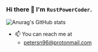 ### Hi there 👋 I'm `RustPowerCoder`.

![Anurag's GitHub stats](https://github-readme-stats.vercel.app/api?username=RustPowerCoder&show_icons=true&theme=radical)

 - 📫 You can reach me at
   - petersn96@protonmail.com
